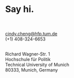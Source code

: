 # Say hi.

<br><br>
<a href="mailto:cindy.cheng@hfp.tum.de">cindy.cheng@hfp.tum.de</a><br>
(+1) 408-324-6653<br><br>

Richard Wagner-Str. 1 <br>
Hochschule für Politik <br>
Technical University of Munich<br>
80333, Munich, Germany


